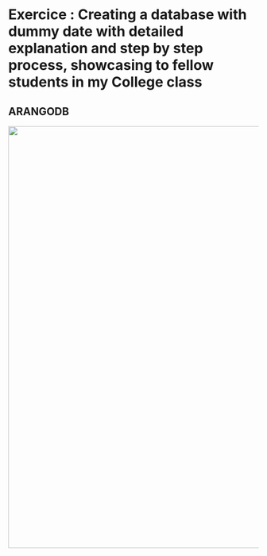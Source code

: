 # Exercice : Creating  a database with dummy date with detailed explanation and step by step process, showcasing to fellow students in my College class

## ARANGODB

<img src="https://github.com/CollegeBoreal/INF1086-201-21H-01/blob/main/P.Projets/300115140/IMAGES/logo.PNG" width="850">




